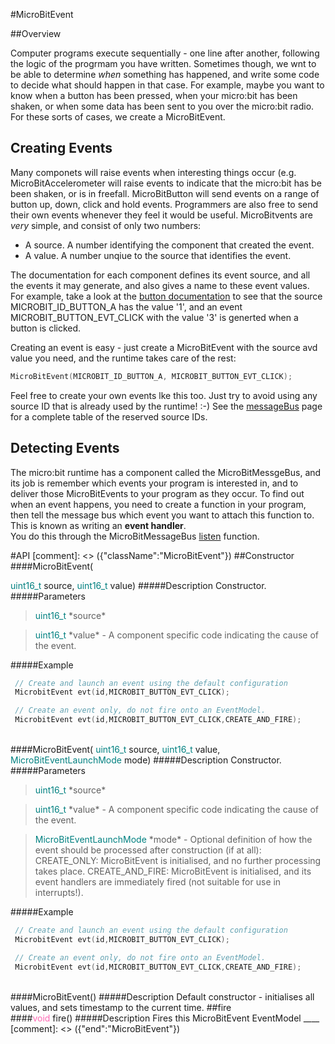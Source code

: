 #MicroBitEvent

##Overview

Computer programs execute sequentially - one line after another, following the logic of the progrmam you have written.
Sometimes though, we wnt to be able to determine *when* something has happened, and write some code to decide what should
happen in that case. For example, maybe you want to know when a button has been pressed, when your micro:bit has been shaken,
or when some data has been sent to you over the micro:bit radio. For these sorts of cases, we create a MicroBitEvent.


## Creating Events
Many componets will raise events when interesting things occur (e.g. MicroBitAccelerometer will raise events to indicate that the
micro:bit has be been shaken, or is in freefall. MicroBitButton will send events on a range of button up, down, click and hold events.
Programmers are also free to send their own events whenever they feel it would be useful. MicroBitvents are *very* simple, and consist of
only two numbers:

  - A source. A number identifying the component that created the event.
  - A value. A number unqiue to the source that identifies the event.

The documentation for each component defines its event source, and all the events it may generate, and also gives a name to these
event values. For example, take a look at the [button documentation](../ubit/button.md) to see that the source MICROBIT_ID_BUTTON_A has the value '1',
and an event MICROBIT_BUTTON_EVT_CLICK with the value '3' is generted when a button is clicked.

Creating an event is easy - just create a MicroBitEvent with the source avd value you need, and the runtime takes care of the rest:

```c++
MicroBitEvent(MICROBIT_ID_BUTTON_A, MICROBIT_BUTTON_EVT_CLICK);
```

Feel free to create your own events lke this too. Just try to avoid using any source ID that is already used by the runtime! :-)
See the [messageBus](../ubit/messageBus.md) page for a complete table of the reserved source IDs.


## Detecting Events
The micro:bit runtime has a component called the MicroBitMessgeBus, and its job is remember which events your program is interested in, and
to deliver those MicroBitEvents to your program as they occur. To find out when an event happens, you need to create a function in your program,
then tell the message bus which event you want to attach this function to. This is known as writing an **event handler**.  
You do this through the MicroBitMessageBus [listen](../ubit/messageBus.md) function.  


#API
[comment]: <> ({"className":"MicroBitEvent"})
##Constructor
<br/>
####MicroBitEvent( <div style='color:#008080; display:inline-block'>uint16_t</div> source,  <div style='color:#008080; display:inline-block'>uint16_t</div> value)
#####Description
Constructor.
#####Parameters

>  <div style='color:#008080; display:inline-block'>uint16_t</div> *source*

>  <div style='color:#008080; display:inline-block'>uint16_t</div> *value* - A component specific code indicating the cause of the event.
#####Example
```cpp
 // Create and launch an event using the default configuration
 MicrobitEvent evt(id,MICROBIT_BUTTON_EVT_CLICK);

 // Create an event only, do not fire onto an EventModel.
 MicrobitEvent evt(id,MICROBIT_BUTTON_EVT_CLICK,CREATE_AND_FIRE);
```
<br/>
####MicroBitEvent( <div style='color:#008080; display:inline-block'>uint16_t</div> source,  <div style='color:#008080; display:inline-block'>uint16_t</div> value,  <div style='color:#008080; display:inline-block'>MicroBitEventLaunchMode</div> mode)
#####Description
Constructor.
#####Parameters

>  <div style='color:#008080; display:inline-block'>uint16_t</div> *source*

>  <div style='color:#008080; display:inline-block'>uint16_t</div> *value* - A component specific code indicating the cause of the event.

>  <div style='color:#008080; display:inline-block'>MicroBitEventLaunchMode</div> *mode* - Optional definition of how the event should be processed after construction (if at all): CREATE_ONLY:  MicroBitEvent  is initialised, and no further processing takes place. CREATE_AND_FIRE:  MicroBitEvent  is initialised, and its event handlers are immediately fired (not suitable for use in interrupts!).
#####Example
```cpp
 // Create and launch an event using the default configuration
 MicrobitEvent evt(id,MICROBIT_BUTTON_EVT_CLICK);

 // Create an event only, do not fire onto an EventModel.
 MicrobitEvent evt(id,MICROBIT_BUTTON_EVT_CLICK,CREATE_AND_FIRE);
```
<br/>
####MicroBitEvent()
#####Description
Default constructor - initialises all values, and sets timestamp to the current time.
##fire
<br/>
####<div style='color:#FF69B4; display:inline-block'>void</div> fire()
#####Description
Fires this  MicroBitEvent EventModel
____
[comment]: <> ({"end":"MicroBitEvent"})
